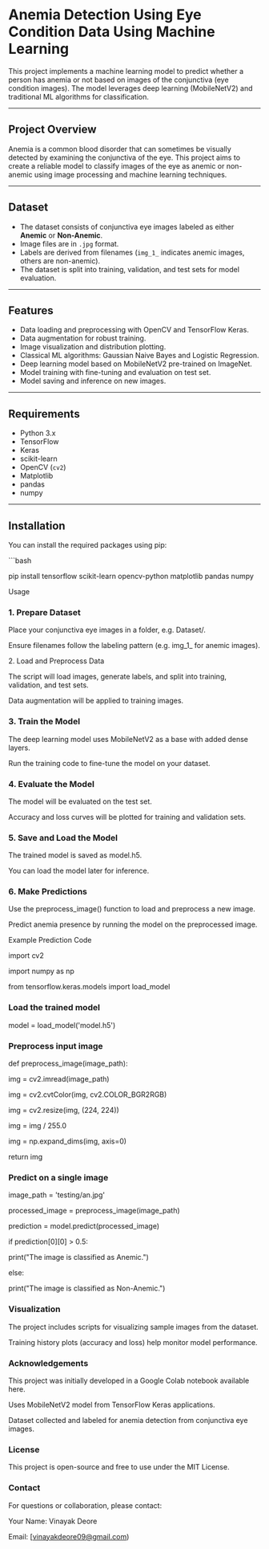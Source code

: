 # Anemia Detection Using Eye Condition Data Using Machine Learning

This project implements a machine learning model to predict whether a person has anemia or not based on images of the conjunctiva (eye condition images). The model leverages deep learning (MobileNetV2) and traditional ML algorithms for classification.

---

## Project Overview

Anemia is a common blood disorder that can sometimes be visually detected by examining the conjunctiva of the eye. This project aims to create a reliable model to classify images of the eye as anemic or non-anemic using image processing and machine learning techniques.

---

## Dataset

* The dataset consists of conjunctiva eye images labeled as either **Anemic** or **Non-Anemic**.
* Image files are in `.jpg` format.
* Labels are derived from filenames (`img_1_` indicates anemic images, others are non-anemic).
* The dataset is split into training, validation, and test sets for model evaluation.

---

## Features

* Data loading and preprocessing with OpenCV and TensorFlow Keras.
* Data augmentation for robust training.
* Image visualization and distribution plotting.
* Classical ML algorithms: Gaussian Naive Bayes and Logistic Regression.
* Deep learning model based on MobileNetV2 pre-trained on ImageNet.
* Model training with fine-tuning and evaluation on test set.
* Model saving and inference on new images.

---

## Requirements

* Python 3.x
* TensorFlow
* Keras
* scikit-learn
* OpenCV (`cv2`)
* Matplotlib
* pandas
* numpy

---

## Installation

You can install the required packages using pip:

\`\`\`bash

pip install tensorflow scikit-learn opencv-python matplotlib pandas numpy

Usage

### 1. Prepare Dataset

Place your conjunctiva eye images in a folder, e.g. Dataset/.

Ensure filenames follow the labeling pattern (e.g. img\_1\_ for anemic images).

2\. Load and Preprocess Data

The script will load images, generate labels, and split into training, validation, and test sets.

Data augmentation will be applied to training images.

### 3. Train the Model

The deep learning model uses MobileNetV2 as a base with added dense layers.

Run the training code to fine-tune the model on your dataset.

### 4. Evaluate the Model

The model will be evaluated on the test set.

Accuracy and loss curves will be plotted for training and validation sets.

### 5. Save and Load the Model

The trained model is saved as model.h5.

You can load the model later for inference.

### 6. Make Predictions

Use the preprocess\_image() function to load and preprocess a new image.

Predict anemia presence by running the model on the preprocessed image.

Example Prediction Code

import cv2

import numpy as np

from tensorflow\.keras.models import load\_model

### Load the trained model

model = load\_model('model.h5')

### Preprocess input image

def preprocess\_image(image\_path):

&#x20;   img = cv2.imread(image\_path)

&#x20;   img = cv2.cvtColor(img, cv2.COLOR\_BGR2RGB)

&#x20;   img = cv2.resize(img, (224, 224))

&#x20;   img = img / 255.0

&#x20;   img = np.expand\_dims(img, axis=0)

&#x20;   return img

### Predict on a single image

image\_path = 'testing/an.jpg'

processed\_image = preprocess\_image(image\_path)

prediction = model.predict(processed\_image)

if prediction\[0]\[0] > 0.5:

&#x20;   print("The image is classified as Anemic.")

else:

&#x20;   print("The image is classified as Non-Anemic.")

### Visualization

The project includes scripts for visualizing sample images from the dataset.

Training history plots (accuracy and loss) help monitor model performance.

### Acknowledgements

This project was initially developed in a Google Colab notebook available here.

Uses MobileNetV2 model from TensorFlow Keras applications.

Dataset collected and labeled for anemia detection from conjunctiva eye images.

### License

This project is open-source and free to use under the MIT License.

### Contact

For questions or collaboration, please contact:

Your Name: Vinayak Deore

Email: [vinayakdeore09@gmail.com)

